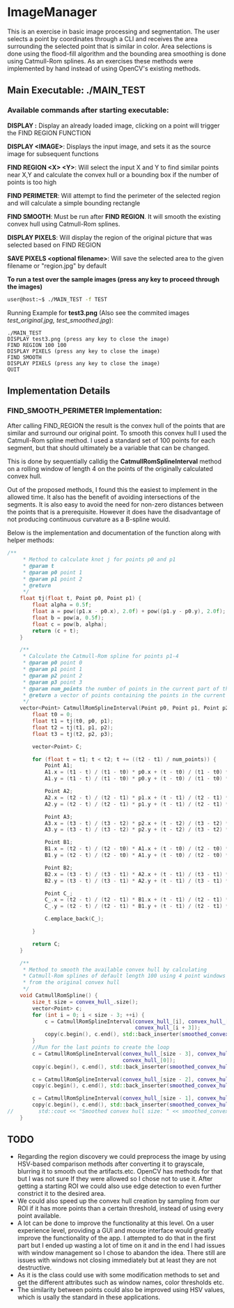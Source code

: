 # ImageManager

This is an exercise in basic image processing and segmentation. The user selects a point by coordinates through a CLI and
receives the area surrounding the selected point that is similar in color. Area selections is done using the flood-fill algorithm and the bounding area smoothing is done using Catmull-Rom splines. As an exercises these methods were implemented by hand instead of using OpenCV's existing methods.

## Main Executable: ./MAIN_TEST
### Available commands after starting executable:
   **DISPLAY :** Display an already loaded image, clicking on a point will trigger the FIND REGION FUNCTION

**DISPLAY \<IMAGE>**: Displays the input image, and sets it as the source image for
    subsequent functions

**FIND REGION \<X> \<Y>**: Will select the input X and Y to find similar points near X,Y and
    calculate the convex hull or a bounding box if the number of points is too high

**FIND PERIMETER**: Will attempt to find the perimeter of the selected region and will
    calculate a simple bounding rectangle

**FIND SMOOTH**: Must be run after **FIND REGION**. It will smooth the existing convex hull using Catmull-Rom splines.

**DISPLAY PIXELS**: Will display the region of the original picture that was selected based on 	FIND REGION

**SAVE PIXELS \<optional filename>**: Will save the selected area to the given filename or "region.jpg" by default

**To run a test over the sample images (press any key to proceed through the images)**

```bash
user@host:~$ ./MAIN_TEST -f TEST
```

Running Example for **test3.png** (Also see the commited images *test_original.jpg, test_smoothed.jpg*):

	./MAIN_TEST
    DISPLAY test3.png (press any key to close the image)
    FIND REGION 100 100
    DISPLAY PIXELS (press any key to close the image)
    FIND SMOOTH
    DISPLAY PIXELS (press any key to close the image)
    QUIT

 ## Implementation Details
 ### FIND_SMOOTH_PERIMETER Implementation:

After calling FIND_REGION the result is the convex hull of the points that are similar and surround our original point. To smooth this convex hull I used the Catmull-Rom spline method.
I used a standard set of 100 points for each segment, but that should ultimately be a variable
that can be changed.

This is done by sequentially calldig the **CatmullRomSplineInterval** method on a rolling window of length 4 on the points of the originally calculated convex hull.

Out of the proposed methods, I found this the easiest to implement in the
allowed time. It also has the benefit of avoiding intersections of the segments. It is also easy to avoid the need for non-zero distances between the points that is a prerequisite. However it does have the disadvantage of not producing continuous curvature as a B-spline would.

Below is the implementation and documentation of the function along with helper methods:
```cpp
/**
     * Method to calculate knot j for points p0 and p1
     * @param t
     * @param p0 point 1
     * @param p1 point 2
     * @return
     */
    float tj(float t, Point p0, Point p1) {
        float alpha = 0.5f;
        float a = pow((p1.x - p0.x), 2.0f) + pow((p1.y - p0.y), 2.0f);
        float b = pow(a, 0.5f);
        float c = pow(b, alpha);
        return (c + t);
    }

    /**
     * Calculate the Catmull-Rom spline for points p1-4
     * @param p0 point 0
     * @param p1 point 1
     * @param p2 point 2
     * @param p3 point 3
     * @param num_points the number of points in the current part of the curve
     * @return a vector of points containing the points in the current part of the curve
     */
    vector<Point> CatmullRomSplineInterval(Point p0, Point p1, Point p2, Point p3, int num_points = 200) {
        float t0 = 0;
        float t1 = tj(t0, p0, p1);
        float t2 = tj(t1, p1, p2);
        float t3 = tj(t2, p2, p3);

        vector<Point> C;

        for (float t = t1; t < t2; t += ((t2 - t1) / num_points)) {
            Point A1;
            A1.x = (t1 - t) / (t1 - t0) * p0.x + (t - t0) / (t1 - t0) * p1.x;
            A1.y = (t1 - t) / (t1 - t0) * p0.y + (t - t0) / (t1 - t0) * p1.y;

            Point A2;
            A2.x = (t2 - t) / (t2 - t1) * p1.x + (t - t1) / (t2 - t1) * p2.x;
            A2.y = (t2 - t) / (t2 - t1) * p1.y + (t - t1) / (t2 - t1) * p2.y;

            Point A3;
            A3.x = (t3 - t) / (t3 - t2) * p2.x + (t - t2) / (t3 - t2) * p3.x;
            A3.y = (t3 - t) / (t3 - t2) * p2.y + (t - t2) / (t3 - t2) * p3.y;

            Point B1;
            B1.x = (t2 - t) / (t2 - t0) * A1.x + (t - t0) / (t2 - t0) * A2.x;
            B1.y = (t2 - t) / (t2 - t0) * A1.y + (t - t0) / (t2 - t0) * A2.y;

            Point B2;
            B2.x = (t3 - t) / (t3 - t1) * A2.x + (t - t1) / (t3 - t1) * A3.x;
            B2.y = (t3 - t) / (t3 - t1) * A2.y + (t - t1) / (t3 - t1) * A3.y;

            Point C_;
            C_.x = (t2 - t) / (t2 - t1) * B1.x + (t - t1) / (t2 - t1) * B2.x;
            C_.y = (t2 - t) / (t2 - t1) * B1.y + (t - t1) / (t2 - t1) * B2.y;

            C.emplace_back(C_);

        }

        return C;
    }

    /**
     * Method to smooth the available convex hull by calculating
     * Catmull-Rom splines of default length 100 using 4 point windows
     * from the original convex hull
     */
    void CatmullRomSpline() {
        size_t size = convex_hull_.size();
        vector<Point> c;
        for (int i = 0; i < size - 3; ++i) {
            c = CatmullRomSplineInterval(convex_hull_[i], convex_hull_[i + 1], convex_hull_[i + 2],
                                         convex_hull_[i + 3]);
            copy(c.begin(), c.end(), std::back_inserter(smoothed_convex_hull_));
        }
        //Run for the last points to create the loop
        c = CatmullRomSplineInterval(convex_hull_[size - 3], convex_hull_[size - 2], convex_hull_[size - 1],
                                     convex_hull_[0]);
        copy(c.begin(), c.end(), std::back_inserter(smoothed_convex_hull_));

        c = CatmullRomSplineInterval(convex_hull_[size - 2], convex_hull_[size - 1], convex_hull_[0], convex_hull_[1]);
        copy(c.begin(), c.end(), std::back_inserter(smoothed_convex_hull_));

        c = CatmullRomSplineInterval(convex_hull_[size - 1], convex_hull_[0], convex_hull_[1], convex_hull_[2]);
        copy(c.begin(), c.end(), std::back_inserter(smoothed_convex_hull_));
//        std::cout << "Smoothed convex hull size: " << smoothed_convex_hull_.size() << std::endl;
    }
```

 ## TODO
- Regarding the region discovery we could preprocess the image by using HSV-based comparison methods after converting it to grayscale, blurring it to smooth out the artifacts.etc. OpenCV has methods for that but I was not sure If they were allowed so I chose not to use it. After getting a starting ROI we could also use edge detection to even further constrict it to the desired area.
- We could also speed up the convex hull creation by sampling from our ROI if it has more points than a certain threshold, instead of using every point available.
- A lot can be done to improve the functionality at this level. On a user experience level, providing a GUI and mouse interface would greatly improve the functionality of the app. I attempted to do that in the first part but I ended up wasting a lot of time on it and in the end I had issues with window management so I chose to  abandon the idea. There still are issues with windows not closing immediately but at least they are not destructive.
- As it is the class could use with some modification methods to set and get the different attributes such as window names, color thresholds etc.
- The similarity between points could also be improved using HSV values, which is usally the standard in these applications.
